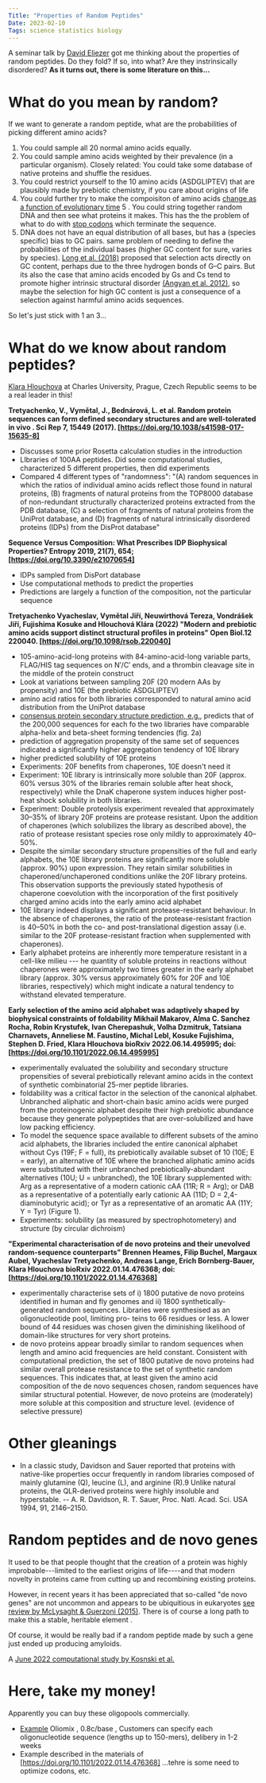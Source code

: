 ```yaml
---
Title: "Properties of Random Peptides"
Date: 2023-02-10
Tags: science statistics biology
---
```


A seminar talk by [David Eliezer](https://vivo.weill.cornell.edu/display/cwid-dae2005) got me thinking about the properties of random peptides.  Do they fold? If so, into what?  Are they instrinsically disordered?  **As it turns out, there is some literature on this...**

# What do you mean by random?

If we want to generate a random peptide, what are the probabilities of picking different amino acids?
1. You could sample all 20 normal amino acids equally.
2. You could sample amino acids weighted by their prevalence (in a particular organism).  Closely related:  You could take some database of native proteins and shuffle the residues.  
3. You could restrict yourself to the 10 amino acids (ASDGLIPTEV) that are plausibly made by prebiotic chemistry, if you care about origins of life
4. You could further try to make the compoisiton of amino acids [change as a function of evolutionary time](https://doi.org/10.1002/cbic.201800668)
5 . You could string together random DNA and then see what proteins it makes.  This has the the problem of what to do with [stop codons](https://www.genome.gov/genetics-glossary/Stop-Codon) which terminate the sequence.
6. DNA does not have an equal distribution of all bases, but has a (species specific) bias to GC pairs. same problem of needing to define the probabilities of the individual bases (higher GC content for sure, varies by species).  [Long et al. (2018)](https://doi.org/10.1038/s41559-017-0425-y) proposed that selection acts directly on GC content, perhaps due to the three hydrogen bonds of G–C pairs. But its also the case that amino acids encoded by Gs and Cs tend to promote higher intrinsic structural disorder [(Angyan et al. 2012)](https://doi.org/10.1016/j.febslet.2012.06.007), so maybe the selection for high GC content is just a consequence of a selection against harmful amino acids sequences.

So let's just stick with 1 an 3...

# What do we know about random peptides?

[Klara Hlouchova](http://khlab.org) at Charles University, Prague, Czech Republic seems to be a real leader in this!

**Tretyachenko, V., Vymětal, J., Bednárová, L. et al. Random protein sequences can form defined secondary structures and are well-tolerated in vivo . Sci Rep 7, 15449 (2017). [https://doi.org/10.1038/s41598-017-15635-8]** 
*  Discusses some prior Rosetta calculation studies in the introduction
* LIbraries of 100AA peptides.  Did some computational studies, characterized 5 different properties, then did experiments 
* Compared 4 different types of "randomness":  "(A) random sequences in which the ratios of individual amino acids reflect those found in natural proteins, (B) fragments of natural proteins from the TOP8000 database of non-redundant structurally characterized proteins extracted from the PDB database, (C) a selection of fragments of natural proteins from the UniProt database, and (D) fragments of natural intrinsically disordered proteins (IDPs) from the DisProt database"

**Sequence Versus Composition: What Prescribes IDP Biophysical Properties?
Entropy 2019, 21(7), 654; [https://doi.org/10.3390/e21070654]**
* IDPs sampled from DisPort database
* Use computational methods to predict the properties
* Predictions are largely a function of the composition, not the particular sequence 


**Tretyachenko Vyacheslav, Vymětal Jiří,  Neuwirthová Tereza, Vondrášek Jiří,  Fujishima Kosuke and Hlouchová Klára (2022) "Modern and prebiotic amino acids support distinct structural profiles in proteins" Open Biol.12 220040. [https://doi.org/10.1098/rsob.220040]**
*  105-amino-acid-long proteins with 84-amino-acid-long variable parts, FLAG/HIS tag sequences on N′/C′ ends, and a thrombin cleavage site in the middle of the protein construct 
* Look at variations between sampling 20F (20 modern AAs by propensity) and 10E (the prebiotic ASDGLIPTEV) 
* amino acid ratios for both libraries corresponded to natural amino acid distribution from the UniProt database 
* [consensus protein secondary structure prediction, e.g.,](https://doi.org/10.1016/j.bpj.2021.08.039) predicts that of the 200,000 sequences for each fo the two libraries have comparable alpha-helix and beta-sheet forming tendencies (fig. 2a)
* prediction of aggregation propensity of the same set of sequences indicated a significantly higher aggregation tendency of 10E library 
* higher predicted solubility of 10E proteins
* Experiments: 20F benefits from chaperones, 10E doesn't need it 
* Experiment: 10E library is intrinsically more soluble than 20F (approx. 60% versus 30% of the libraries remain soluble after heat shock, respectively) while the DnaK chaperone system induces higher post-heat shock solubility in both libraries.
* Experiment: Double  proteolysis experiment revealed that approximately 30–35% of library 20F proteins are protease resistant. Upon the addition of chaperones (which solubilizes the library as described above), the ratio of protease resistant species rose only mildly to approximately 40–50%. 
* Despite the similar secondary structure propensities of the full and early alphabets, the 10E library proteins are significantly more soluble (approx. 90%) upon expression. They retain similar solubilities in chaperoned/unchaperoned conditions unlike the 20F library proteins. This observation supports the previously stated hypothesis of chaperone coevolution with the incorporation of the first positively charged amino acids into the early amino acid alphabet
*  10E library indeed displays a significant protease-resistant behaviour. In the absence of chaperones, the ratio of the protease-resistant fraction is 40–50% in both the co- and post-translational digestion assay (i.e. similar to the 20F protease-resistant fraction when supplemented with chaperones).
* Early alphabet proteins are inherently more temperature resistant in a cell-like milieu --- he quantity of soluble proteins in reactions without chaperones were approximately two times greater in the early alphabet library (approx. 30% versus approximately 60% for 20F and 10E libraries, respectively) which might indicate a natural tendency to withstand elevated temperature.

**Early selection of the amino acid alphabet was adaptively shaped by biophysical constraints of foldability
Mikhail Makarov, Alma C. Sanchez Rocha, Robin Krystufek, Ivan Cherepashuk, Volha Dzmitruk, Tatsiana Charnavets, Anneliese M. Faustino, Michal Lebl, Kosuke Fujishima, Stephen D. Fried, Klara Hlouchova
bioRxiv 2022.06.14.495995; doi: [https://doi.org/10.1101/2022.06.14.495995]**
* experimentally evaluated the solubility and secondary structure propensities of several prebiotically relevant amino acids in the context of synthetic combinatorial 25-mer peptide libraries. 
* foldability was a critical factor in the selection of the canonical alphabet. Unbranched aliphatic and short-chain basic amino acids were purged from the proteinogenic alphabet despite their high prebiotic abundance because they generate polypeptides that are over-solubilized and have low packing efficiency.
* To model the sequence space available to different subsets of the amino acid alphabets, the libraries included the entire canonical alphabet without Cys (19F; F = full), its prebiotically available subset of 10 (10E; E = early), an alternative of 10E where the branched aliphatic amino acids were substituted with their unbranched prebiotically-abundant alternatives (10U; U = unbranched), the 10E library supplemented with: Arg as a representative of a modern cationic cAA (11R; R = Arg); or DAB as a representative of a potentially early cationic AA (11D; D = 2,4-diaminobutyric acid); or Tyr as a representative of an aromatic AA (11Y; Y = Tyr) (Figure 1).
* Experiments: solubility (as measured by spectrophotometery) and structure (by circular dichroism)

**"Experimental characterisation of de novo proteins and their unevolved random-sequence counterparts"
Brennen Heames, Filip Buchel, Margaux Aubel, Vyacheslav Tretyachenko, Andreas Lange, Erich Bornberg-Bauer, Klara Hlouchova
bioRxiv 2022.01.14.476368; doi: [https://doi.org/10.1101/2022.01.14.476368]**
* experimentally characterise sets of i) 1800 putative de novo proteins identified in human and fly genomes and ii) 1800 synthetically-generated random sequences.  Libraries were synthesised as an oligonucleotide pool, limiting pro- teins to 66 residues or less. A lower bound of 44 residues was chosen given the diminishing likelihood of domain-like structures for very short proteins.
* de novo proteins appear broadly similar to random sequences when length and amino acid frequencies are held constant. Consistent with computational prediction, the set of 1800 putative de novo proteins had similar overall protease resistance to the set of synthetic random sequences. This indicates that, at least given the amino acid composition of the de novo sequences chosen, random sequences have similar structural potential. However, de novo proteins are (moderately) more soluble at this composition and structure level. (evidence of selective pressure)

# Other gleanings

* In a classic study, Davidson and Sauer reported that proteins with native-like properties occur frequently in random libraries composed of mainly glutamine (Q), leucine (L), and arginine (R).9 Unlike natural proteins, the QLR-derived proteins were highly insoluble and hyperstable.  -- A. R. Davidson, R. T. Sauer, Proc. Natl. Acad. Sci. USA 1994, 91, 2146–2150.

# Random peptides and de novo genes

It used to be that people thought that the creation of a protein was highly improbable---limited to the earliest origins of life----and that modern novelty in proteins came from cutting up and recombining existing proteins.  

However, in recent years it has been appreciated that so-called "de novo genes" are not uncommon and appears to be ubiquitious in eukaryotes [see review by McLysaght & Guerzoni (2015)](https://doi.org/10.1098/rstb.2014.0332).  There is of course a long path to make this a stable, heritable element .

Of course, it would be really bad if a random peptide made by such a gene just ended up producing amyloids.

A [June 2022 computational study by Kosnski et al.](https://doi.org/10.1093/gbe/evac085) 




# Here, take my money!

Apparently you can buy these oligopools commercially.
* [Example](https://lcsciences.com/services/other-services/oligomix/oligomix-landing/) Oliomix , 0.8c/base , Customers can specify each oligonucleotide sequence (lengths up to 150-mers), delibery in 1-2 weeks 
* Example described in the materials of [https://doi.org/10.1101/2022.01.14.476368] ...tehre is some need to optimize codons, etc. 
